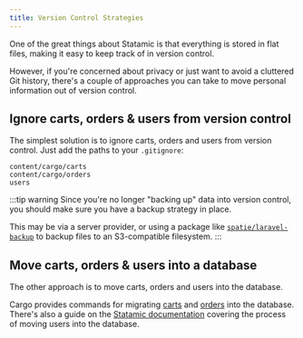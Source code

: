 ```yaml
---
title: Version Control Strategies
---
```


One of the great things about Statamic is that everything is stored in flat files, making it easy to keep track of in version control. 

However, if you're concerned about privacy or just want to avoid a cluttered Git history, there's a couple of approaches you can take to move personal information out of version control.

## Ignore carts, orders & users from version control
The simplest solution is to ignore carts, orders and users from version control. Just add the paths to your `.gitignore`:

```
content/cargo/carts
content/cargo/orders
users
```

:::tip warning
Since you're no longer "backing up" data into version control, you should make sure you have a backup strategy in place.

This may be via a server provider, or using a package like [`spatie/laravel-backup`](https://github.com/spatie/laravel-backup) to backup files to an S3-compatible filesystem.
:::

## Move carts, orders & users into a database
The other approach is to move carts, orders and users into the database. 

Cargo provides commands for migrating [carts](/docs/carts#database) and [orders](/docs/orders#database) into the database. There's also a guide on the [Statamic documentation](https://statamic.dev/tips/storing-users-in-a-database) covering the process of moving users into the database.
